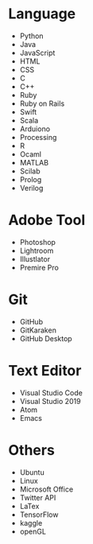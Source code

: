# Language
* Python
* Java
* JavaScript
* HTML
* CSS
* C
* C++
* Ruby
* Ruby on Rails
* Swift
* Scala
* Arduiono
* Processing
* R
* Ocaml
* MATLAB
* Scilab
* Prolog
* Verilog


# Adobe Tool
* Photoshop
* Lightroom
* Illustlator
* Premire Pro

# Git
* GitHub
* GitKaraken
* GitHub Desktop

# Text Editor
* Visual Studio Code
* Visual Studio 2019
* Atom
* Emacs

# Others
* Ubuntu
* Linux
* Microsoft Office
* Twitter API
* LaTex
* TensorFlow
* kaggle 
* openGL
